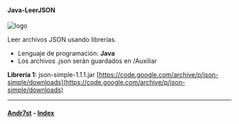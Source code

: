 #### Java-LeerJSON

![logo](https://raw.github.com/Andr7st/index/master/img/Logo_java_x64.png?raw=true "java")

Leer archivos JSON usando librerías.
* Lenguaje de programación: **Java**
* Los archivos .json serán guardados en /Auxiliar

**Librería 1:** json-simple-1.1.1.jar [https://code.google.com/archive/p/json-simple/downloads](https://code.google.com/archive/p/json-simple/downloads)

----

#### [Andr7st](https://github.com/Andr7st) - [Index](https://github.com/Andr7st/index)
